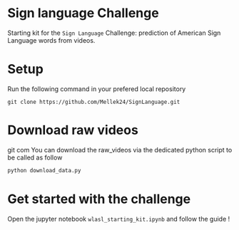 
# Sign language Challenge

Starting kit for the `Sign Language` Challenge: prediction of American Sign Language words from videos.


# Setup
Run the following command in your prefered local repository

`git clone https://github.com/Mellek24/SignLanguage.git`

# Download raw videos
git com 
You can download the raw_videos via the dedicated python script to be called as follow 

```bash
python download_data.py 
```


# Get started with the challenge

Open the jupyter notebook `wlasl_starting_kit.ipynb` and follow the guide !

